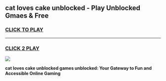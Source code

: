 
## cat loves cake unblocked - Play Unblocked Gmaes & Free
<h3>
<a href="https://news.freeplayer.one?title=cat_loves_cake_unblocked&ref=16F">CLICK TO PLAY</a></h3>
<hr>

<h3>
<a href="https://news.freeplayer.one?title=cat_loves_cake_unblocked&ref=16F">CLICK 2 PLAY</a>
  
</h3>

<a href="https://news.freeplayer.one?title=cat_loves_cake_unblocked&ref=16F/"><img src="https://clearcache.store/games.png"></a>


**cat loves cake unblocked games unblocked: Your Gateway to Fun and Accessible Online Gaming**
